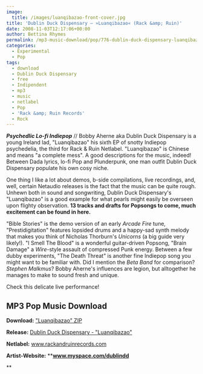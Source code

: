 ```yaml
---
image:
  title: /images/luanqibazao-front-cover.jpg
title: 'Dublin Duck Dispensary – »Luanqibazao« (Rack &amp; Ruin)'
date: 2008-11-03T12:17:06+00:00
author: Bettina Rhymes
permalink: /mp3-music-download/pop/776-dublin-duck-dispensary-luanqibazao-rack-ruin
categories:
  - Experimental
  - Pop
tags:
  - download
  - Dublin Duck Dispensary
  - free
  - Indipendent
  - mp3
  - music
  - netlabel
  - Pop
  - 'Rack &amp; Ruin Records'
  - Rock
---
```

***Psychedlic Lo-fi Indiepop*** // Bobby Aherne aka Dublin Duck Dispensary is a young Ireland lad, "Luanqibazao" his sixth EP of snotty Indiepop psychedelia, the third for Rack & Ruin Netlabel. "Luanqibazao" is Chinese and means "a complete mess". A good descriptions for the music, indeed! Between Dada lyrics, lo-fi Pop and Plunderpunk, one man outfit Dublin Duck Dispensary populate his own cosy niche.<!--more-->

<!--adsense-->

One thing I like a lot about demos, b-side compilations, live recordings, and, well, certain Netaudio releases is the fact that the music can be quite rough. Unhewn both in sound and songwriting, Dublin Duck Dispensary's  "Luanqibazao" is a good example for what pearls might easily be overseen upon flighty observation. **13 tracks and drafts for Popsongs to come, much excitement can be found in here.** 

"Bible Stories" is the demo version of an early _Arcade Fire_ tune, "Prestidigitation" features lopsided drums and a happy-sad synth melody that makes you think of Nicholas Thorburn's _Unicorns_ (a big guide very likely!). "I Smell The Blood" is a wonderful guitar-driven Popsong, "Brain Damage" a _Wire_-style assault of compressed Punk energy. Between a few dubby experiments, "The Death Threat" is another fine Indiepop song you might want to be familiar with. Did I mention the _Beta Band_ for comparison? _Stephen Malkmus_? Bobby Aherne's influences are legion, but alltogether he manages to make to sound fresh and unique.

Check this delicate live performance!



## MP3 Pop Music Download

**Download:** <a href="http://www.rackandruinrecords.com/albums/rrr081.zip" target="_blank">"Luanqibazao" ZIP</a>
  
**Release:** <a href="http://www.rackandruinrecords.com/artists/dublinduckdispensary.php" target="_blank">Dublin Duck Dispensary - "Luanqibazao"</a>
  
**Netlabel:** <a href="http://www.rackandruinrecords.com/" target="_blank">www.rackandruinrecords.com</a>
  
**Artist-Website:** ****<a href="http://www.myspace.com/dublindd" target="_blank">www.myspace.com/dublindd</a>**
  
**